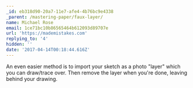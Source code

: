 ```yaml
---
_id: eb318d90-20a7-11e7-afe4-4b76bc9e4338
_parent: /mastering-paper/faux-layer/
name: Michael Rose
email: 1ce71bc10b86565464b612093d89707e
url: 'https://mademistakes.com'
replying_to: '4'
hidden: ''
date: '2017-04-14T00:18:44.616Z'
---
```


An even easier method is to import your sketch as a photo "layer" which you
can draw/trace over. Then remove the layer when you're done, leaving behind
your drawing.
